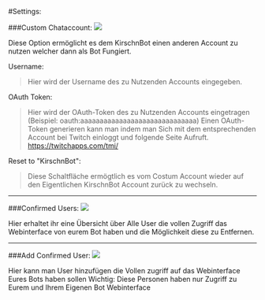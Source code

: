 #Settings:

###Custom Chataccount:
<img src="http://i.imgur.com/Fgp0dBT.png"/>

Diese Option ermöglicht es dem KirschnBot einen anderen Account zu nutzen welcher dann als Bot Fungiert.

Username:
> Hier wird der Username des zu Nutzenden Accounts eingegeben.

OAuth Token:
>Hier wird der OAuth-Token des zu Nutzenden Accounts eingetragen (Beispiel: oauth:aaaaaaaaaaaaaaaaaaaaaaaaaaaaaa)
Einen OAuth-Token generieren kann man indem man Sich mit dem entsprechenden Account bei Twitch einloggt und folgende Seite Aufruft. https://twitchapps.com/tmi/

Reset to "KirschnBot":
>Diese Schaltfläche ermögtlich es vom Costum Account wieder auf den Eigentlichen KirschnBot Account zurück zu wechseln.


<hr>

###Confirmed Users:
<img src="http://i.imgur.com/TtZUHef.png"/>

Hier erhaltet ihr eine Übersicht über Alle User die vollen Zugriff das Webinterface von eurem Bot haben und die Möglichkeit diese zu Entfernen.


<hr>

###Add Confirmed User:
<img src="http://i.imgur.com/t1W3dIg.png"/>

Hier kann man User hinzufügen die Vollen zugriff auf das Webinterface Eures Bots haben sollen
Wichtig: Diese Personen haben nur Zugriff zu Eurem und Ihrem Eigenen Bot Webinterface
